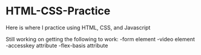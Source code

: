 # HTML-CSS-Practice
Here is where I practice using HTML, CSS, and Javascript

Still working on getting the following to work: 
-form element
-video element
-accesskey attribute
-flex-basis attribute
